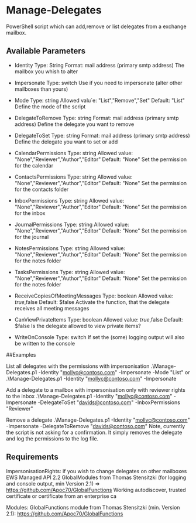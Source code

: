 # Manage-Delegates
PowerShell script which can add,remove or list delegates from a exchange mailbox.

## Available Parameters
- Identity
Type: String
Format: mail address (primary smtp address)
The mailbox you whish to alter

- Impersonate
Type: switch
Use if you need to impersonate (alter other mailboxes than yours)

- Mode
Type: string
Allowed valu´e: "List","Remove","Set"
Default: "List"
Define the mode of the script

- DelegateToRemove
Type: string
Format: mail address (primary smtp address)
Define the delegate you want to remove

- DelegateToSet
Type: string
Format: mail address (primary smtp address)
Define the delegate you want to set or add

- CalendarPermissions
Type: string
Allowed value: "None","Reviewer","Author","Editor"
Default: "None"
Set the permission for the calendar

- ContactsPermissions
Type: string
Allowed value: "None","Reviewer","Author","Editor"
Default: "None"
Set the permission for the contacts folder

- InboxPermissions
Type: string
Allowed value: "None","Reviewer","Author","Editor"
Default: "None"
Set the permission for the inbox

- JournalPermissions
Type: string
Allowed value: "None","Reviewer","Author","Editor"
Default: "None"
Set the permission for the journal

-  NotesPermissions
Type: string
Allowed value: "None","Reviewer","Author","Editor"
Default: "None"
Set the permission for the notes folder

-  TasksPermissions
Type: string
Allowed value: "None","Reviewer","Author","Editor"
Default: "None"
Set the permission for the notes folder

-  ReceiveCopiesOfMeetingMessages
Type: boolean
Allowed value: $true,$false
Default: $false
Activate the function, that the delegate receives all meeting messages

-  CanViewPrivateItems
Type: boolean
Allowed value: $true,$false
Default: $false
Is the delegate allowed to view private items?

-  WriteOnConsole
Type: switch
If set the (some) logging output will also be written to the console

##Examples

List all delegates with the permissions with impersonisation
.\Manage-Delegates.p1 -Identity "mollyc@contoso.com" -Impersonate -Mode "List"
or
.\Manage-Delegates.p1 -Identity "mollyc@contoso.com" -Impersonate

Add a delegate to a mailbox with impersonisation only with reviewer rights to the inbox
.\Manage-Delegates.p1 -Identity "mollyc@contoso.com" -Impersonate -DelegateToSet "davids@contoso.com" -InboxPermissions "Reviewer"

Remove a delegate
.\Manage-Delegates.p1 -Identity "mollyc@contoso.com" -Impersonate -DelegateToRemove "davids@contoso.com"
Note, currently the script is not asking for a confirmation. It simply removes the delegate and log the permissions to the log file. 

## Requirements

ImpersonisationRights: if you wish to change delegates on other mailboxes
EWS Managed API 2.2
GlobalModules from Thomas Stensitzki (for logging and console output, min Version 2.1) => https://github.com/Apoc70/GlobalFunctions
Working autodiscover, trusted certificate or certificate from an enterprise ca


Modules:
GlobalFunctions module from Thomas Stensitzki (min. Version 2.1): https://github.com/Apoc70/GlobalFunctions
